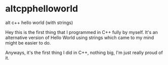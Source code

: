 # altcpphelloworld
alt c++ hello world (with strings)

Hey this is the first thing that I programmed in C++ fully by myself.
It's an alternative version of Hello World using strings which came to my mind might be easier to do.

Anyways, it's the first thing I did in C++, nothing big, I'm just really proud of it.
